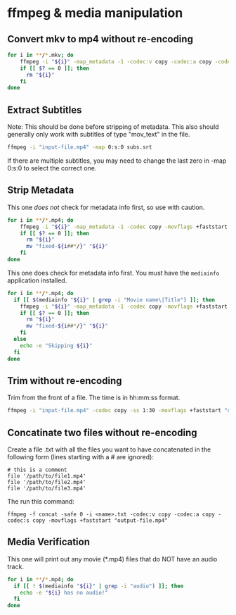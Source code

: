 # ffmpeg & media manipulation

## Convert mkv to mp4 without re-encoding

```bash
for i in **/*.mkv; do
    ffmpeg -i "${i}" -map_metadata -1 -codec:v copy -codec:a copy -codec:s copy -movflags +faststart "${i%.*}.mp4"
    if [[ $? == 0 ]]; then
      rm "${i}"
    fi
done
```

## Extract Subtitles

Note: This should be done before stripping of metadata.  This also should generally only work with subtitles of type "mov_text" in the file.

```bash
ffmpeg -i "input-file.mp4" -map 0:s:0 subs.srt
```

If there are multiple subtitles, you may need to change the last zero in -map 0:s:0 to select the correct one.

## Strip Metadata

This one _does not_ check for metadata info first, so use with caution.

```bash
for i in **/*.mp4; do
    ffmpeg -i "${i}" -map_metadata -1 -codec copy -movflags +faststart "fixed-${i##*/}"
    if [[ $? == 0 ]]; then
      rm "${i}"
      mv "fixed-${i##*/}" "${i}"
    fi
done
```

This one does check for metadata info first. You must have the `mediainfo` application
installed.

```bash
for i in **/*.mp4; do
  if [[ $(mediainfo "${i}" | grep -i "Movie name\|Title") ]]; then
    ffmpeg -i "${i}" -map_metadata -1 -codec copy -movflags +faststart "fixed-${i##*/}"
    if [[ $? == 0 ]]; then
      rm "${i}"
      mv "fixed-${i##*/}" "${i}"
    fi
  else
    echo -e "Skipping ${i}"
  fi
done
```

## Trim without re-encoding

Trim from the front of a file.  The time is in hh:mm:ss format.

```bash
ffmpeg -i "input-file.mp4" -codec copy -ss 1:30 -movflags +faststart "output-file.mp4"
```

## Concatinate two files without re-encoding

Create a file <name>.txt with all the files you want to have concatenated in the following form (lines starting with a # are ignored): 

```
# this is a comment
file '/path/to/file1.mp4'
file '/path/to/file2.mp4'
file '/path/to/file3.mp4'
```

The run this command:

```
ffmpeg -f concat -safe 0 -i <name>.txt -codec:v copy -codec:a copy -codec:s copy -movflags +faststart "output-file.mp4"
```

## Media Verification

This one will print out any movie (\*.mp4) files that do NOT have an audio track.

```bash
for i in **/*.mp4; do
  if [[ ! $(mediainfo "${i}" | grep -i "audio") ]]; then
    echo -e "${i} has no audio!"
  fi
done
```
